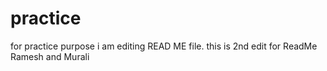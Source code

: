 # practice

for practice purpose i am editing READ ME file.
this is 2nd edit for ReadMe
Ramesh and Murali
